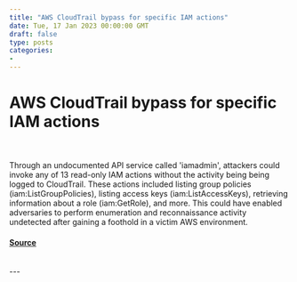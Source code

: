 ```yaml
---
title: "AWS CloudTrail bypass for specific IAM actions"
date: Tue, 17 Jan 2023 00:00:00 GMT
draft: false
type: posts
categories: 
- 
---
```

# AWS CloudTrail bypass for specific IAM actions

<br/>

<br/>
Through an undocumented API service called 'iamadmin', attackers could invoke any of 13 read-only IAM actions without the activity being being logged to CloudTrail. These actions included listing group policies (iam:ListGroupPolicies), listing access keys (iam:ListAccessKeys), retrieving information about a role (iam:GetRole), and more. This could have enabled adversaries to perform enumeration and reconnaissance activity undetected after gaining a foothold in a victim AWS environment.

#### [Source](https://www.cloudvulndb.org/aws-iamadmin-cloudtrail-bypass)

<br/>
---
